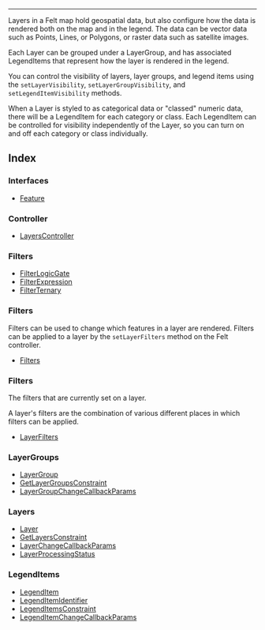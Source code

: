 ***

Layers in a Felt map hold geospatial data, but also configure how the data is rendered
both on the map and in the legend. The data can be vector data such as Points, Lines, or Polygons,
or raster data such as satellite images.

Each Layer can be grouped under a LayerGroup, and has associated LegendItems that represent
how the layer is rendered in the legend.

You can control the visibility of layers, layer groups, and legend items using the
`setLayerVisibility`, `setLayerGroupVisibility`, and `setLegendItemVisibility` methods.

When a Layer is styled to as categorical data or "classed" numeric data, there will be
a LegendItem for each category or class. Each LegendItem can be controlled for visibility
independently of the Layer, so you can turn on and off each category or class individually.

## Index

### Interfaces

* [Feature](Feature.md)

### Controller

* [LayersController](LayersController.md)

### Filters

* [FilterLogicGate](FilterLogicGate.md)
* [FilterExpression](FilterExpression.md)
* [FilterTernary](FilterTernary.md)

### Filters

Filters can be used to change which features in a layer are rendered. Filters can be
applied to a layer by the `setLayerFilters` method on the Felt controller.

* [Filters](Filters.md)

### Filters

The filters that are currently set on a layer.

A layer's filters are the combination of various different places
in which filters can be applied.

* [LayerFilters](LayerFilters.md)

### LayerGroups

* [LayerGroup](LayerGroup.md)
* [GetLayerGroupsConstraint](GetLayerGroupsConstraint.md)
* [LayerGroupChangeCallbackParams](LayerGroupChangeCallbackParams.md)

### Layers

* [Layer](Layer.md)
* [GetLayersConstraint](GetLayersConstraint.md)
* [LayerChangeCallbackParams](LayerChangeCallbackParams.md)
* [LayerProcessingStatus](LayerProcessingStatus.md)

### LegendItems

* [LegendItem](LegendItem.md)
* [LegendItemIdentifier](LegendItemIdentifier.md)
* [LegendItemsConstraint](LegendItemsConstraint.md)
* [LegendItemChangeCallbackParams](LegendItemChangeCallbackParams.md)
